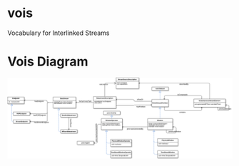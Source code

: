 # vois
Vocabulary for Interlinked Streams
# Vois Diagram
![Vois Diagram](https://github.com/streamreasoning/vois/blob/master/vois.png)
